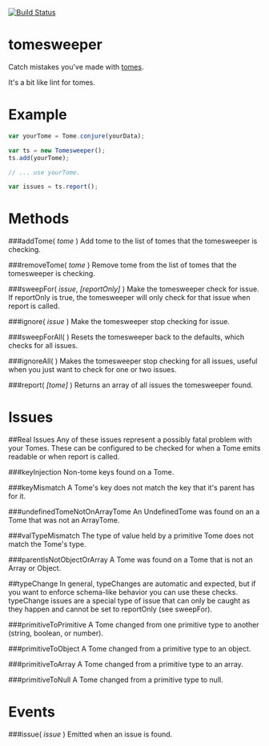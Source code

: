 [![Build Status](https://travis-ci.org/bjornstar/tomesweeper.png)](https://travis-ci.org/bjornstar/tomesweeper)

tomesweeper
===========

Catch mistakes you've made with [tomes](https://github.com/bjornstar/tomes).

It's a bit like lint for tomes.

Example
=======
```javascript
var yourTome = Tome.conjure(yourData);

var ts = new Tomesweeper();
ts.add(yourTome);

// ... use yourTome.

var issues = ts.report();
```

Methods
=======

###addTome( *tome* )
Add tome to the list of tomes that the tomesweeper is checking.

###removeTome( *tome* )
Remove tome from the list of tomes that the tomesweeper is checking.

###sweepFor( *issue*, *[reportOnly]* )
Make the tomesweeper check for issue. If reportOnly is true, the tomesweeper will only check for that issue when report is called.

###ignore( *issue* )
Make the tomesweeper stop checking for issue.

###sweepForAll( )
Resets the tomesweeper back to the defaults, which checks for all issues.

###ignoreAll( )
Makes the tomesweeper stop checking for all issues, useful when you just want to check for one or two issues.

###report( *[tome]* )
Returns an array of all issues the tomesweeper found.

Issues
======

##Real Issues
Any of these issues represent a possibly fatal problem with your Tomes. These can be configured to be checked for when a Tome emits readable or when report is called.

###keyInjection
Non-tome keys found on a Tome.

###keyMismatch
A Tome's key does not match the key that it's parent has for it.

###undefinedTomeNotOnArrayTome
An UndefinedTome was found on an a Tome that was not an ArrayTome.

###valTypeMismatch
The type of value held by a primitive Tome does not match the Tome's type.

###parentIsNotObjectOrArray
A Tome was found on a Tome that is not an Array or Object.

##typeChange
In general, typeChanges are automatic and expected, but if you want to enforce schema-like behavior you can use these checks. typeChange issues are a special type of issue that can only be caught as they happen and cannot be set to reportOnly (see sweepFor).

###primitiveToPrimitive
A Tome changed from one primitive type to another (string, boolean, or number).

###primitiveToObject
A Tome changed from a primitive type to an object.

###primitiveToArray
A Tome changed from a primitive type to an array.

###primitiveToNull
A Tome changed from a primitive type to null.

Events
======

###issue( *issue* )
Emitted when an issue is found.
